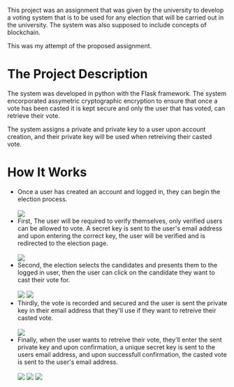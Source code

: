 <p>This project was an assignment that was given by the university to develop a voting system that is to be used for any election that will be carried out in the university. The system was also supposed to include concepts of blockchain.</p>
<p>This was my attempt of the proposed assignment.</p>
<h1>The Project Description</h1>
<p>The system was developed in python with the Flask framework. The system encorporated assymetric cryptographic encryption to ensure that once a vote has been casted it is kept secure and only the user that has voted, can retrieve their vote.</p>
<p>The system assigns a private and private key to a user upon account creation, and their private key will be used when retreiving their casted vote.</p>
<h1>How It Works</h1>
<ul>
<li>Once a user has created an account and logged in, they can begin the election process.</li><br>
<img src="https://user-images.githubusercontent.com/63863253/190230930-e165f66b-5832-42aa-a125-fbb9bfd46751.png">
<li>First, The user will be required to verify themselves, only verified users can be allowed to vote. A secret key is sent to the user's email address and upon entering the correct key, the user will be verified and is redirected to the election page.</li><br>
<img src="https://user-images.githubusercontent.com/63863253/190231279-f816382b-b80a-4c87-a2f0-541ba5aa96a6.png">
<li>Second, the election selects the candidates and presents them to the logged in user, then the user can click on the candidate they want to cast their vote for.</li><br>
<img src="https://user-images.githubusercontent.com/63863253/190231459-b95b9c51-ecdb-4671-b78c-414eb7cf40d3.png">
<img src="https://user-images.githubusercontent.com/63863253/190231694-089cd537-e96c-4287-885e-2350506cdf98.png">
<li>Thirdly, the vote is recorded and secured and the user is sent the private key in their email address that they'll use if they want to retreive their casted vote.</li><br>
<img src="https://user-images.githubusercontent.com/63863253/190231791-20990368-4d15-44eb-a297-c92214bfe954.png">
<li>Finally, when the user wants to retreive their vote, they'll enter the sent private key and upon confirmation, a unique secret key is sent to the users email address, and upon successfull confirmation, the casted vote is sent to the user's email address.</li><br>
<img src="https://user-images.githubusercontent.com/63863253/190232002-57d8e028-0674-4166-9dec-097b2264467a.png">
<img src="https://user-images.githubusercontent.com/63863253/190232592-3ec92665-2c87-45bc-85cf-c863ec5c7ae8.png">
<img src="https://user-images.githubusercontent.com/63863253/190232275-fe297854-b977-418e-9076-69d3f70d3f3b.png">
</ul>
